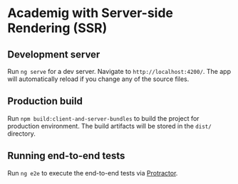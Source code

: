 # Academig with Server-side Rendering (SSR)

## Development server

Run `ng serve` for a dev server. Navigate to `http://localhost:4200/`. The app will automatically reload if you change any of the source files.

## Production build

Run `npm build:client-and-server-bundles` to build the project for production environment. The build artifacts will be stored in the `dist/` directory.

## Running end-to-end tests

Run `ng e2e` to execute the end-to-end tests via [Protractor](http://www.protractortest.org/).
